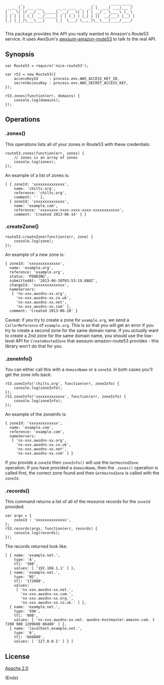 ```
       _                                _       ____ _____ 
 _ __ (_) ___ ___       _ __ ___  _   _| |_ ___| ___|___ / 
| '_ \| |/ __/ _ \_____| '__/ _ \| | | | __/ _ \___ \ |_ \ 
| | | | | (_|  __/_____| | | (_) | |_| | ||  __/___) |__) |
|_| |_|_|\___\___|     |_|  \___/ \__,_|\__\___|____/____/ 
                                                           
```

This package provides the API you really wanted to Amazon's Route53 service. It uses AwsSum's
[awssum-amazon-route53](https://github.com/awssum/awssum-amazon-route53) to talk to the real API.

## Synopsis ##

```
var Route53 = require('nice-route53');

var r53 = new Route53({
    accessKeyId     : process.env.AWS_ACCESS_KEY_ID,
    secretAccessKey : process.env.AWS_SECRET_ACCESS_KEY,
});

r53.zones(function(err, domains) {
    console.log(domains);
});
```

## Operations ##

### .zones() ###

This operations lists all of your zones in Route53 with these credentials:

```
route53.zones(function(err, zones) {
    // zones is an array of zones
    console.log(zones);
});
```

An example of a list of zones is:

```
[ { zoneId: 'xxxxxxxxxxxxxx',
    name: 'chilts.org',
    reference: 'chilts.org',
    comment: '' },
  { zoneId: 'xxxxxxxxxxxxxx',
    name: 'example.com',
    reference: 'xxxxxxxx-xxxx-xxxx-xxxx-xxxxxxxxxxxx',
    comment: 'Created 2013-06-14' } ]
```

### .createZone() ###

```
route53.createZone(function(err, zone) {
    console.log(zone);
});
```

An example of a new zone is:

```
{ zoneId: 'xxxxxxxxxxxxxx',
  name: 'example.org',
  reference: 'example.org',
  status: 'PENDING',
  submittedAt: '2013-06-20T03:53:19.888Z',
  changeId: 'xxxxxxxxxxxxxx',
  nameServers:
   [ 'ns-xxx.awsdns-xx.org',
     'ns-xxx.awsdns-xx.co.uk',
     'ns-xxx.awsdns-xx.net',
     'ns-xxx.awsdns-xx.com' ],
  comment: 'Created 2013-06-20' }
```

Caveat: if you try to create a zone for ```example.org```, we send a ```CallerReference``` of ```example.org```. This
is so that you will get an error if you try to create a second zone for the same domain name. If you *actually* want to
create a 2nd zone for the same domain name, you should use the low-level API for ```CreateHostedZone``` that
awssum-amazon-route53 provides - this library won't do that for you.

### .zoneInfo() ###

You can either call this with a ```domainName``` or a ```zoneId```. In both cases you'll get the zone info back:

```
r53.zoneInfo('chilts.org', function(err, zoneInfo) {
    console.log(zoneInfo);
});
r53.zoneInfo('xxxxxxxxxxxxx', function(err, zoneInfo) {
    console.log(zoneInfo);
});
```

An example of the zoneInfo is:

```
{ zoneId: 'xxxxxxxxxxxxx',
  name: 'example.com',
  reference: 'example.com',
  nameServers:
   [ 'ns-xxx.awsdns-xx.org',
     'ns-xxx.awsdns-xx.co.uk',
     'ns-xxx.awsdns-xx.net',
     'ns-xxx.awsdns-xx.com' ] }
```

If you provide a ```zoneId``` then ```zoneInfo()``` will use the ```GetHostedZone``` operation. If you have provided a
```domainName```, then the ```.zones()``` operation is called first, the correct zone found and then
```GetHostedZone``` is called with the ```zoneId```.

### .records() ###

This command returns a list of all of the resource records for the ```zoneId``` provided:

```
var args = {
    zoneId : 'xxxxxxxxxxxxxx',
};
r53.records(args, function(err, records) {
    console.log(records);
});
```

The records returned look like:

```
[ { name: 'example.net.',
    type: 'A',
    ttl: '300',
    values: [ '192.168.1.1' ] },
  { name: 'example.net.',
    type: 'NS',
    ttl: '172800',
    values:
     [ 'ns-xxx.awsdns-xx.net.',
       'ns-xxx.awsdns-xx.com.',
       'ns-xxx.awsdns-xx.org.',
       'ns-xxx.awsdns-xx.co.uk.' ] },
  { name: 'example.net.',
    type: 'SOA',
    ttl: '900',
    values: [ 'ns-xxx.awsdns-xx.net. awsdns-hostmaster.amazon.com. 1 7200 900 1209600 86400' ] },
  { name: 'localhost.example.net.',
    type: 'A',
    ttl: '604800',
    values: [ '127.0.0.1' ] } ]
```

## License ##

[Apache 2.0](http://www.apache.org/licenses/LICENSE-2.0.txt)

(Ends)
